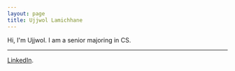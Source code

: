 ```yaml
---
layout: page
title: Ujjwol Lamichhane
---
```


Hi, I'm Ujjwol. I am a senior majoring in CS.

---

[LinkedIn](https://www.linkedin.com/in/ujjwol).
